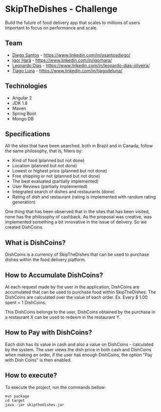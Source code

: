 # **SkipTheDishes - Challenge**

Build the future of food delivery app that scales to millions of users Important to focus on performance and scale.

## Team

* [Diego Santos](https://www.behance.net/santosdiego) -  https://www.linkedin.com/in/osantosdiego/
* [Igor Harã](https://github.com/igorhara) - https://www.linkedin.com/in/igorhara/
* [Leonardo Dias](https://github.com/leonardodias76) - https://www.linkedin.com/in/leonardo-dias-oliveira/
* [Tiago Luna](https://github.com/tiagodeluna/) - https://www.linkedin.com/in/tiagodeluna/

## Technologies
* Angular 2
* JDK 1.8
* Maven
* Spring Boot
* Mongo DB

## Specifications
All the sites that have been searched, both in Brazil and in Canada, follow the same philosophy, that is, filters by:
* Kind of food (planned but not done)
* Location (planned but not done)
* Lowest or highest price (planned but not done)
* Free shipping or not (planned but not done)
* The best evaluated (partially implemented)
* User Reviews (partially implemented)
* Integrated search of dishes and restaurants (done)
* Rating of dish and restaurant (rating is implemented with random rating generation)

One thing that has been observed that in the sites that has been visited, none has the philosophy of cashback.
As the proposal was creative, was implemented something a bit innovative in the issue of delivery.
So we created DishCoins.

## What is DishCoins? 
DishCoins is a currency of SkipTheDishes that can be used to purchase dishes within the food delivery platform.


## How to Accumulate DishCoins?

At each request made by the user in the application, DishCoins are accumulated that can be used to purchase food within SkipTheDishes. 
The DishCoins are calculated over the value of each order. Ex. Every $ 1.00 spent = 1 DishCoins.

This DishCoins belongs to the user, DishCoins obtained by the purchase in a restaurant X can be used to redeem in the restaurant Y.

## How to Pay with DishCoins?

Each dish has its value in cash and also a value on DishCoins - calculated by the system. 
The user views the dish price in both cash and DishCoins  when making an order, if the user has enough DishCoins, the option "Pay with Dish Coins" is then enabled.

## How to execute?
To execute the project, run the commands bellow:
```shell
mvn package
cd target
java -jar skipthedishes.jar
```